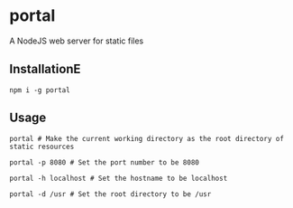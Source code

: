 # portal
A NodeJS web server for static files

## InstallationE

```
npm i -g portal
```

## Usage

```
portal # Make the current working directory as the root directory of static resources

portal -p 8080 # Set the port number to be 8080

portal -h localhost # Set the hostname to be localhost

portal -d /usr # Set the root directory to be /usr
```

